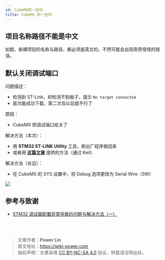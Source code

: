 ```yaml
---
id: CubeMX的一些坑
title: CubeMX 的一些坑
---
```


## 项目名称路径不能是中文

如题，新建项目的名称与路径，都必须是英文的，不然可能会出现奇奇怪怪的错误。

## 默认关闭调试端口

问题描述：

- 检测到 ST-Link，却检测不到板子，提示 `No target connected`
- 首次能成功下载，第二次及以后就不行了

原因：

- CubeMX 把调试端口给关了

解决方法（本次）：

- 用 **STM32 ST-LINK Utility** 工具，刷出厂程序救回来
- 或者用 [**这篇文章**](https://www.jianshu.com/p/cea16b641c3d) 提供的方法（通过 Keil）

解决方法（长远）：

- 在 CubeMX 的 SYS 设置中，将 Debug 选项更改为 Serial Wire（SW）

![](https://wiki-media-1253965369.cos.ap-guangzhou.myqcloud.com/img/20200531162352.jpg)

## 参考与致谢

- [STM32 调试器配置异常导致的问题与解决方法（一）](https://www.jianshu.com/p/cea16b641c3d)

<br />

<br />

> 文章作者：**Power Lin**  
> 原文地址：<https://wiki-power.com>  
> 版权声明：文章采用 [CC BY-NC-SA 4.0](https://creativecommons.org/licenses/by/4.0/deed.zh) 协议，转载请注明出处。
